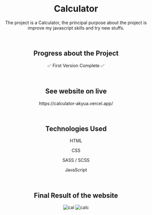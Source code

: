 <h1 align="center"> Calculator </h1>

<p align="center"> The project is a Calculator, the principal purpose about the project is improve my javascript skills and try new stuffs.</p>

<br>

<h2 align="center"> Progress about the Project </h2>
<p align="center"> ✅ First Version Complete ✅ </p>

<br>

<h2 align="center"> See website on live </h2>
<p align="center"> https://calculator-akyua.vercel.app/ </p>

<br>

<h2 align="center"> Technologies Used </h2>

<p align="center"> HTML </p>
<p align="center"> CSS </p>
<p align="center"> SASS / SCSS </p>
<p align="center"> JavaScript </p>

<br>

<h2 align="center"> Final Result of the website </h2>

<div align="center">

![cal](https://user-images.githubusercontent.com/75745796/230902014-b184ec1f-1966-4a78-aa97-6481ee90cdab.png)
![calc](https://user-images.githubusercontent.com/75745796/230902020-03f5ae2e-17d1-4b04-9b9c-2ec12c4a14e3.png)

</div>
